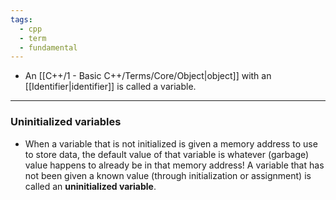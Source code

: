 ```yaml
---
tags:
  - cpp
  - term
  - fundamental
---
```

- An [[C++/1 - Basic C++/Terms/Core/Object|object]] with an [[Identifier|identifier]] is called a variable.

---

### Uninitialized variables

- When a variable that is not initialized is given a memory address to use to store data, the default value of that variable is whatever (garbage) value happens to already be in that memory address! A variable that has not been given a known value (through initialization or assignment) is called an **uninitialized variable**.

